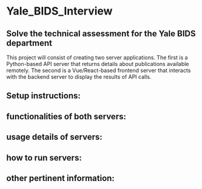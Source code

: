 # Yale_BIDS_Interview
 
 ## Solve the technical assessment for the Yale BIDS department

This project will consist of creating two server applications. The first is a Python-based API server that returns details about publications available remotely. The second is a Vue/React-based frontend server that interacts with the backend server to display the results of API calls.


## Setup instructions:



## functionalities of both servers:


## usage details of servers: 


## how to run servers:



## other pertinent information: